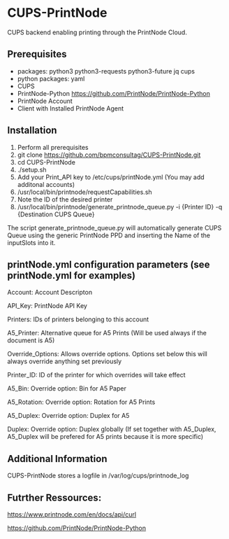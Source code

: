 # CUPS-PrintNode
CUPS backend enabling printing through the PrintNode Cloud.

## Prerequisites
* packages: python3 python3-requests python3-future jq cups
* python packages: yaml 
* CUPS
* PrintNode-Python https://github.com/PrintNode/PrintNode-Python
* PrintNode Account
* Client with Installed PrintNode Agent

## Installation
1. Perform all prerequisites
2. git clone https://github.com/bpmconsultag/CUPS-PrintNode.git
3. cd CUPS-PrintNode
4. ./setup.sh
5. Add your Print_API key to /etc/cups/printNode.yml (You may add additonal accounts)
6. /usr/local/bin/printnode/requestCapabilities.sh
7. Note the ID of the desired printer
8. /usr/local/bin/printnode/generate_printnode_queue.py -i {Printer ID} -q {Destination CUPS Queue}

The script generate_printnode_queue.py will automatically generate CUPS Queue using the generic PrintNode PPD and inserting the Name of the inputSlots into it.

## printNode.yml configuration parameters  (see printNode.yml for examples)
Account: Account Descripton

API_Key: PrintNode API Key

Printers: IDs of printers belonging to this account

A5_Printer: Alternative queue for A5 Prints (Will be used always if the document is A5)

Override_Options: Allows override options. Options set below this will always override anything set previously

Printer_ID: ID of the printer for which overrides will take effect

A5_Bin: Override option: Bin for A5 Paper

A5_Rotation: Override option: Rotation for A5 Prints

A5_Duplex: Override option: Duplex for A5

Duplex: Override option: Duplex globally (If set together with A5_Duplex, A5_Duplex will be prefered for A5 prints because it is more specific)

## Additional Information
CUPS-PrintNode stores a logfile in /var/log/cups/printnode_log

## Futrther Ressources:
https://www.printnode.com/en/docs/api/curl

https://github.com/PrintNode/PrintNode-Python
